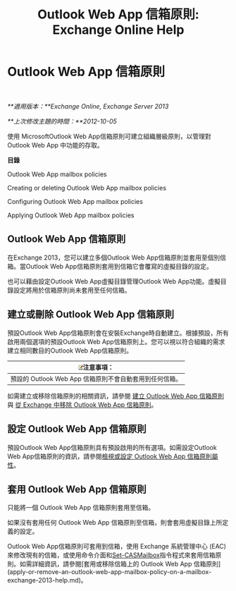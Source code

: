 ﻿---
title: 'Outlook Web App 信箱原則: Exchange Online Help'
TOCTitle: Outlook Web App 信箱原則
ms:assetid: 213b8b7a-1c29-49ee-8c98-d0364ddf4f9d
ms:mtpsurl: https://technet.microsoft.com/zh-tw/library/Dd335142(v=EXCHG.150)
ms:contentKeyID: 50472696
ms.date: 05/23/2018
mtps_version: v=EXCHG.150
ms.translationtype: MT
---

# Outlook Web App 信箱原則

 

_**適用版本：**Exchange Online, Exchange Server 2013_

_**上次修改主題的時間：**2012-10-05_

使用 MicrosoftOutlook Web App信箱原則可建立組織層級原則，以管理對 Outlook Web App 中功能的存取。

**目錄**

Outlook Web App mailbox policies

Creating or deleting Outlook Web App mailbox policies

Configuring Outlook Web App mailbox policies

Applying Outlook Web App mailbox policies

## Outlook Web App 信箱原則

在Exchange 2013，您可以建立多個Outlook Web App信箱原則並套用至個別信箱。當Outlook Web App信箱原則套用到信箱它會覆寫的虛擬目錄的設定。

也可以藉由設定Outlook Web App虛擬目錄管理Outlook Web App功能。虛擬目錄設定將用於信箱原則尚未套用至任何信箱。

## 建立或刪除 Outlook Web App 信箱原則

預設Outlook Web App信箱原則會在安裝Exchange時自動建立。根據預設，所有啟用兩個選項的預設Outlook Web App信箱原則上。您可以視以符合組織的需求建立相同數目的Outlook Web App信箱原則。

<table>
<thead>
<tr class="header">
<th><img src="images/Bb124558.note(EXCHG.150).gif" title="注意事項" alt="注意事項" />注意事項：</th>
</tr>
</thead>
<tbody>
<tr class="odd">
<td>預設的 Outlook Web App 信箱原則不會自動套用到任何信箱。</td>
</tr>
</tbody>
</table>


如需建立或移除信箱原則的相關資訊，請參閱 [建立 Outlook Web App 信箱原則](create-an-outlook-web-app-mailbox-policy-exchange-2013-help.md) 與 [從 Exchange 中移除 Outlook Web App 信箱原則](remove-an-outlook-web-app-mailbox-policy-from-exchange-exchange-2013-help.md)。

## 設定 Outlook Web App 信箱原則

預設Outlook Web App信箱原則具有預設啟用的所有選項。如需設定Outlook Web App信箱原則的資訊，請參閱[檢視或設定 Outlook Web App 信箱原則屬性](view-or-configure-outlook-web-app-mailbox-policy-properties-exchange-2013-help.md)。

## 套用 Outlook Web App 信箱原則

只能將一個 Outlook Web App 信箱原則套用至信箱。

如果沒有套用任何 Outlook Web App 信箱原則至信箱，則會套用虛擬目錄上所定義的設定。

Outlook Web App信箱原則可套用到信箱，使用 Exchange 系統管理中心 (EAC) 來修改現有的信箱，或使用命令介面和[Set-CASMailbox](https://technet.microsoft.com/zh-tw/library/bb125264\(v=exchg.150\))指令程式來套用信箱原則。如需詳細資訊，請參閱[套用或移除信箱上的 Outlook Web App 信箱原則](apply-or-remove-an-outlook-web-app-mailbox-policy-on-a-mailbox-exchange-2013-help.md)。

